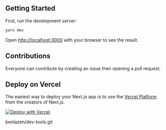 ## Getting Started

First, run the development server:

```bash
yarn dev
```

Open [http://localhost:3000](http://localhost:3000) with your browser to see the result.



## Contributions

Everyone can contribute by creating an issue then opening a pull request.

## Deploy on Vercel

The easiest way to deploy your Next.js app is to use the [Vercel Platform](https://vercel.com/new?utm_medium=default-template&filter=next.js&utm_source=create-next-app&utm_campaign=create-next-app-readme) from the creators of Next.js.


[![Deploy with Vercel](https://vercel.com/button)](https://vercel.com/new/clone?repository-url=https%3A%2F%2Fgithub.com%2Fxenedium%2Fxetools)

benlazen/dev-tools.git